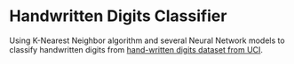 # Handwritten Digits Classifier

Using K-Nearest Neighbor algorithm and several Neural Network models to classify handwritten digits from [hand-written digits dataset from UCI](http://archive.ics.uci.edu/ml/datasets/Optical+Recognition+of+Handwritten+Digits). 
